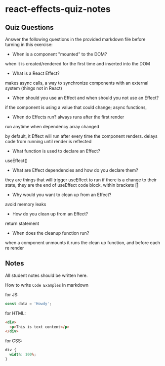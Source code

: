 # react-effects-quiz-notes

## Quiz Questions

Answer the following questions in the provided markdown file before turning in this exercise:

- When is a component "mounted" to the DOM?

when it is created/rendered for the first time and inserted into the DOM

- What is a React Effect?

makes async calls, a way to synchronize components with an external system (things not in React)

- When should you use an Effect and when should you not use an Effect?

if the component is using a value that could change; async functions,

- When do Effects run?
  always runs after the first render

run anytime when dependency array changed

by default, it Effect will run after every time the component renders. delays code from running until render is reflected

- What function is used to declare an Effect?

useEffect()

- What are Effect dependencies and how do you declare them?

they are things that will trigger useEffect to run if there is a change to their state, they are the end of useEffect code block, within brackets []

- Why would you want to clean up from an Effect?

avoid memory leaks

- How do you clean up from an Effect?

return statement

- When does the cleanup function run?

when a component unmounts it runs the clean up function, and before each re render

## Notes

All student notes should be written here.

How to write `Code Examples` in markdown

for JS:

```javascript
const data = 'Howdy';
```

for HTML:

```html
<div>
  <p>This is text content</p>
</div>
```

for CSS:

```css
div {
  width: 100%;
}
```
